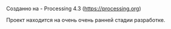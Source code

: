 Созданно на - Processing 4.3 (https://processing.org)

Проект находится на очень очень ранней стадии разработке.
